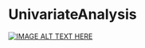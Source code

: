 # UnivariateAnalysis

[![IMAGE ALT TEXT HERE](https://img.youtube.com/vi/p7n2jO_cDmI/0.jpg)](https://www.youtube.com/watch?v=p7n2jO_cDmI)


